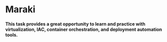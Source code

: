 # Maraki

#### This task provides a great opportunity to learn and practice with virtualization, IAC, container orchestration, and deployment automation tools.